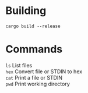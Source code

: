 # Building
`cargo build --release`

# Commands
`ls` List files\
`hex` Convert file or STDIN to hex\
`cat` Print a file or STDIN\
`pwd` Print working directory
